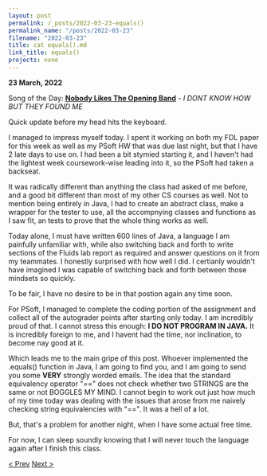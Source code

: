 ```yaml
---
layout: post
permalink: /_posts/2022-03-23-equals()
permalink_name: "/posts/2022-03-23"
filename: "2022-03-23"
title: cat equals().md
link_title: equals()
projects: none
---
```

**23 March, 2022**

Song of the Day: [**Nobody Likes The Opening Band**](https://youtu.be/2dx9nGBsl7I) - *I DONT KNOW HOW BUT THEY FOUND ME*

Quick update before my head hits the keyboard.

I managed to impress myself today. I spent it working on both my FDL paper for this week as well as my PSoft HW that was due last night, but that I have 2 late days to use on. I had been a bit stymied starting it, and I haven't had the lightest week coursework-wise leading into it, so the PSoft had taken a backseat.

It was radically different than anything the class had asked of me before, and a good bit different than most of my other CS courses as well. Not to mention being entirely in Java, I had to create an abstract class, make a wrapper for the tester to use, all the accompnying classes and functions as I saw fit, an tests to prove that the whole thing works as well.

Today alone, I must have written 600 lines of Java, a language I am painfully unfamiliar with, while also switching back and forth to write sections of the Fluids lab report as required and answer questions on it from my teammates. I honestly surprised with how well I did. I certianly wouldn't have imagined I was capable of switching back and forth between those mindsets so quickly.

To be fair, I have no desire to be in that postion again any time soon.

For PSoft, I managed to complete the coding portion of the assignment and collect all of the autograder points after starting only today. I am incredibly proud of that. I cannot stress this enough: **I DO NOT PROGRAM IN JAVA.** It is incredibly foreign to me, and I havent had the time, nor inclination, to become nay good at it.

Which leads me to the main gripe of this post. Whoever implemented the .equals() function in Java, I am going to find you, and I am going to send you some **VERY** strongly worded emails. The idea that the standard equivalency operator "==" does not check whether two STRINGS are the same or not BOGGLES MY MIND. I cannot begin to work out just how much of my time today was dealing with the issues that arose from me naively checking string equivalencies with "==". It was a hell of a lot.

But, that's a problem for another night, when I have some actual free time.

For now, I can sleep soundly knowing that I will never touch the language again after I finish this class.

[< Prev](/_posts/2022-03-22-signup_success)    [Next >](/all_caught_up)
